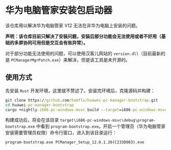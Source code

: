 # 华为电脑管家安装包启动器

该仓库用以解决华为电脑管家 V12 无法在非华为电脑上安装的问题。

**声明：该仓库目前只解决了安装问题，安装后部分功能会无法使用或者不好用（基础的多屏协同可用但是交互会有些异常）。**

对于部分功能无法使用的问题，可以使用汉客儿网站的 `version.dll`（目前最新的是 `PCManagerMgrPatch.exe`）来解决，但是该工具是未开源的。

## 使用方式

先安装 `Rust` 开发环境，这里就不赘述了。安装完环境后，克隆源码并构建：

```cmd
git clone https://github.com/hamflx/huawei-pc-manager-bootstrap.git
cd huawei-pc-manager-bootstrap
cargo +nightly-i686-pc-windows-msvc build --target=i686-pc-windows-msvc
```

构建成功后，将会在该目录 `target\i686-pc-windows-msvc\debug\program-bootstrap.exe` 中看到 `program-bootstrap.exe`。开启一个管理员（华为电脑管家安装需要管理员权限）命令行窗口，进入到该目录运行：

```cmd
program-bootstrap.exe PCManager_Setup_12.0.1.26(C233D003).exe
```

